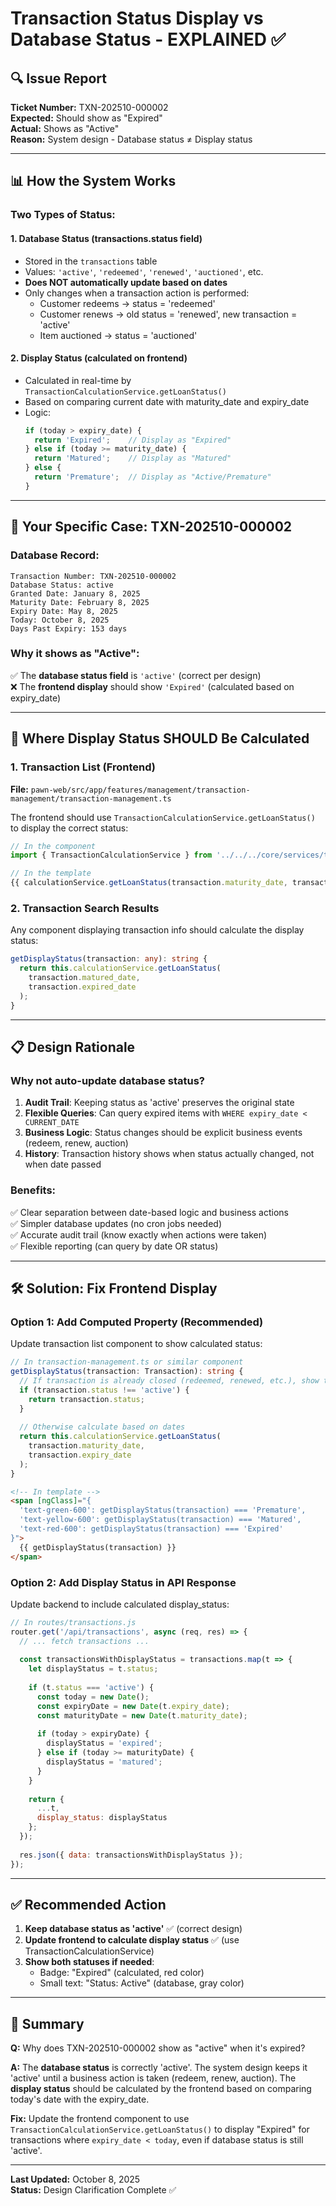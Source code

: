 # Transaction Status Display vs Database Status - EXPLAINED ✅

## 🔍 Issue Report

**Ticket Number:** TXN-202510-000002  
**Expected:** Should show as "Expired"  
**Actual:** Shows as "Active"  
**Reason:** System design - Database status ≠ Display status

---

## 📊 How the System Works

### Two Types of Status:

#### 1. **Database Status** (transactions.status field)
- Stored in the `transactions` table
- Values: `'active'`, `'redeemed'`, `'renewed'`, `'auctioned'`, etc.
- **Does NOT automatically update based on dates**
- Only changes when a transaction action is performed:
  - Customer redeems → status = 'redeemed'
  - Customer renews → old status = 'renewed', new transaction = 'active'
  - Item auctioned → status = 'auctioned'

#### 2. **Display Status** (calculated on frontend)
- Calculated in real-time by `TransactionCalculationService.getLoanStatus()`
- Based on comparing current date with maturity_date and expiry_date
- Logic:
  ```typescript
  if (today > expiry_date) {
    return 'Expired';    // Display as "Expired"
  } else if (today >= maturity_date) {
    return 'Matured';    // Display as "Matured"
  } else {
    return 'Premature';  // Display as "Active/Premature"
  }
  ```

---

## 🎯 Your Specific Case: TXN-202510-000002

### Database Record:
```
Transaction Number: TXN-202510-000002
Database Status: active
Granted Date: January 8, 2025
Maturity Date: February 8, 2025
Expiry Date: May 8, 2025
Today: October 8, 2025
Days Past Expiry: 153 days
```

### Why it shows as "Active":
✅ The **database status field** is `'active'` (correct per design)  
❌ The **frontend display** should show `'Expired'` (calculated based on expiry_date)

---

## 🔧 Where Display Status SHOULD Be Calculated

### 1. Transaction List (Frontend)

**File:** `pawn-web/src/app/features/management/transaction-management/transaction-management.ts`

The frontend should use `TransactionCalculationService.getLoanStatus()` to display the correct status:

```typescript
// In the component
import { TransactionCalculationService } from '../../../core/services/transaction-calculation.service';

// In the template
{{ calculationService.getLoanStatus(transaction.maturity_date, transaction.expiry_date) }}
```

### 2. Transaction Search Results

Any component displaying transaction info should calculate the display status:

```typescript
getDisplayStatus(transaction: any): string {
  return this.calculationService.getLoanStatus(
    transaction.matured_date, 
    transaction.expired_date
  );
}
```

---

## 📋 Design Rationale

### Why not auto-update database status?

1. **Audit Trail**: Keeping status as 'active' preserves the original state
2. **Flexible Queries**: Can query expired items with `WHERE expiry_date < CURRENT_DATE`
3. **Business Logic**: Status changes should be explicit business events (redeem, renew, auction)
4. **History**: Transaction history shows when status actually changed, not when date passed

### Benefits:
✅ Clear separation between date-based logic and business actions  
✅ Simpler database updates (no cron jobs needed)  
✅ Accurate audit trail (know exactly when actions were taken)  
✅ Flexible reporting (can query by date OR status)

---

## 🛠️ Solution: Fix Frontend Display

### Option 1: Add Computed Property (Recommended)

Update transaction list component to show calculated status:

```typescript
// In transaction-management.ts or similar component
getDisplayStatus(transaction: Transaction): string {
  // If transaction is already closed (redeemed, renewed, etc.), show that
  if (transaction.status !== 'active') {
    return transaction.status;
  }
  
  // Otherwise calculate based on dates
  return this.calculationService.getLoanStatus(
    transaction.maturity_date,
    transaction.expiry_date
  );
}
```

```html
<!-- In template -->
<span [ngClass]="{
  'text-green-600': getDisplayStatus(transaction) === 'Premature',
  'text-yellow-600': getDisplayStatus(transaction) === 'Matured',
  'text-red-600': getDisplayStatus(transaction) === 'Expired'
}">
  {{ getDisplayStatus(transaction) }}
</span>
```

### Option 2: Add Display Status in API Response

Update backend to include calculated display_status:

```javascript
// In routes/transactions.js
router.get('/api/transactions', async (req, res) => {
  // ... fetch transactions ...
  
  const transactionsWithDisplayStatus = transactions.map(t => {
    let displayStatus = t.status;
    
    if (t.status === 'active') {
      const today = new Date();
      const expiryDate = new Date(t.expiry_date);
      const maturityDate = new Date(t.maturity_date);
      
      if (today > expiryDate) {
        displayStatus = 'expired';
      } else if (today >= maturityDate) {
        displayStatus = 'matured';
      }
    }
    
    return {
      ...t,
      display_status: displayStatus
    };
  });
  
  res.json({ data: transactionsWithDisplayStatus });
});
```

---

## ✅ Recommended Action

1. **Keep database status as 'active'** ✅ (correct design)
2. **Update frontend to calculate display status** ✅ (use TransactionCalculationService)
3. **Show both statuses if needed**:
   - Badge: "Expired" (calculated, red color)
   - Small text: "Status: Active" (database, gray color)

---

## 📝 Summary

**Q:** Why does TXN-202510-000002 show as "active" when it's expired?

**A:** The **database status** is correctly 'active'. The system design keeps it 'active' until a business action is taken (redeem, renew, auction). The **display status** should be calculated by the frontend based on comparing today's date with the expiry_date.

**Fix:** Update the frontend component to use `TransactionCalculationService.getLoanStatus()` to display "Expired" for transactions where `expiry_date < today`, even if database status is still 'active'.

---

**Last Updated:** October 8, 2025  
**Status:** Design Clarification Complete ✅
